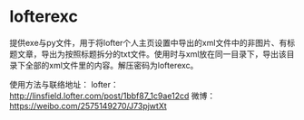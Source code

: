 # lofterexc
提供exe与py文件，用于将lofter个人主页设置中导出的xml文件中的非图片、有标题文章，导出为按照标题拆分的txt文件。使用时与xml放在同一目录下，导出该目录下全部的xml文件里的内容。解压密码为lofterexc。

使用方法与联络地址：
lofter：http://linsfield.lofter.com/post/1bbf87_1c9ae12cd
微博：https://weibo.com/2575149270/J73pjwtXt
